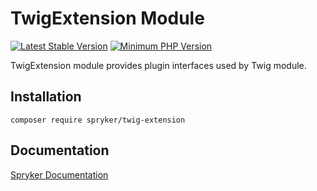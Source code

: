# TwigExtension Module
[![Latest Stable Version](https://poser.pugx.org/spryker/twig-extension/v/stable.svg)](https://packagist.org/packages/spryker/twig-extension)
[![Minimum PHP Version](https://img.shields.io/badge/php-%3E%3D%208.3-8892BF.svg)](https://php.net/)

TwigExtension module provides plugin interfaces used by Twig module.

## Installation

```
composer require spryker/twig-extension
```

## Documentation

[Spryker Documentation](https://docs.spryker.com)
